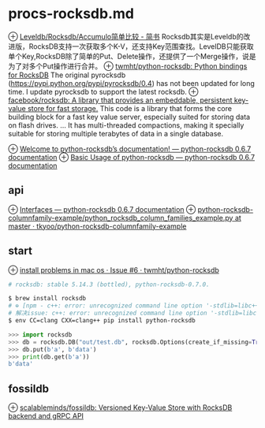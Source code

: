 # procs-rocksdb.md
⊕ [Leveldb/Rocksdb/Accumulo简单比较 - 简书](https://www.jianshu.com/p/4c57cd82ccde)
    Rocksdb其实是Leveldb的改进版，RocksDB支持一次获取多个K-V，还支持Key范围查找。LevelDB只能获取单个Key,RocksDB除了简单的Put、Delete操作，还提供了一个Merge操作，说是为了对多个Put操作进行合并。
⊕ [twmht/python-rocksdb: Python bindings for RocksDB](https://github.com/twmht/python-rocksdb)
    The original pyrocksdb (https://pypi.python.org/pypi/pyrocksdb/0.4) has not been updated for long time. I update pyrocksdb to support the latest rocksdb. 
⊕ [facebook/rocksdb: A library that provides an embeddable, persistent key-value store for fast storage.](https://github.com/facebook/rocksdb)
    This code is a library that forms the core building block for a fast key value server, especially suited for storing data on flash drives.
    ...
    It has multi-threaded compactions, making it specially suitable for storing multiple terabytes of data in a single database.

⊕ [Welcome to python-rocksdb’s documentation! — python-rocksdb 0.6.7 documentation](https://python-rocksdb.readthedocs.io/en/latest/)
⊕ [Basic Usage of python-rocksdb — python-rocksdb 0.6.7 documentation](https://python-rocksdb.readthedocs.io/en/latest/tutorial/index.html)

## api
⊕ [Interfaces — python-rocksdb 0.6.7 documentation](https://python-rocksdb.readthedocs.io/en/latest/api/interfaces.html#slicetransform)
⊕ [python-rocksdb-columnfamily-example/python_rocksdb_column_families_example.py at master · tkyoo/python-rocksdb-columnfamily-example](https://github.com/tkyoo/python-rocksdb-columnfamily-example/blob/master/python_rocksdb_column_families_example.py)

## start
⊕ [install problems in mac os · Issue #6 · twmht/python-rocksdb](https://github.com/twmht/python-rocksdb/issues/6)

```sh
# rocksdb: stable 5.14.3 (bottled), python-rocksdb-0.7.0.

$ brew install rocksdb
# ⊕ [npm - c++: error: unrecognized command line option '-stdlib=libc++' while installing a node package - Stack Overflow](https://stackoverflow.com/questions/38293984/c-error-unrecognized-command-line-option-stdlib-libc-while-installing-a)
# 解决issue: c++: error: unrecognized command line option '-stdlib=libc++'
$ env CC=clang CXX=clang++ pip install python-rocksdb
```
```python
>>> import rocksdb
>>> db = rocksdb.DB("out/test.db", rocksdb.Options(create_if_missing=True))
>>> db.put(b'a', b'data')
>>> print(db.get(b'a'))
b'data'
```

## fossildb
⊕ [scalableminds/fossildb: Versioned Key-Value Store with RocksDB backend and gRPC API](https://github.com/scalableminds/fossildb)
